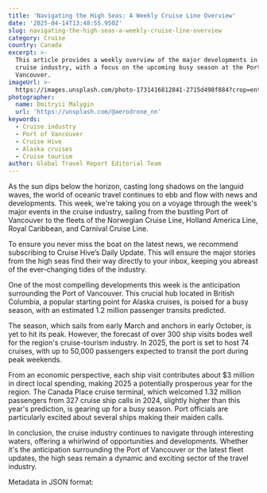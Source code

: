 ```yaml
---
title: 'Navigating the High Seas: A Weekly Cruise Line Overview'
date: '2025-04-14T13:48:55.950Z'
slug: navigating-the-high-seas-a-weekly-cruise-line-overview
category: Cruise
country: Canada
excerpt: >-
  This article provides a weekly overview of the major developments in the
  cruise industry, with a focus on the upcoming busy season at the Port of
  Vancouver.
imageUrl: >-
  https://images.unsplash.com/photo-1731416812841-2715d498f884?crop=entropy&cs=tinysrgb&fit=max&fm=jpg&ixid=M3w3Mzk5OTB8MHwxfHNlYXJjaHw1fHxDcnVpc2UlMjBpbmR1c3RyeXxlbnwwfDB8fHwxNzQ2Mjc1ODAwfDA&ixlib=rb-4.0.3&q=80&w=1080
photographer:
  name: Dmitryii Malygin
  url: 'https://unsplash.com/@aerodrone_nn'
keywords:
  - Cruise industry
  - Port of Vancouver
  - Cruise Hive
  - Alaska cruises
  - Cruise tourism
author: Global Travel Report Editorial Team
---
```

As the sun dips below the horizon, casting long shadows on the languid waves, the world of oceanic travel continues to ebb and flow with news and developments. This week, we're taking you on a voyage through the week's major events in the cruise industry, sailing from the bustling Port of Vancouver to the fleets of the Norwegian Cruise Line, Holland America Line, Royal Caribbean, and Carnival Cruise Line.

To ensure you never miss the boat on the latest news, we recommend subscribing to Cruise Hive’s Daily Update. This will ensure the major stories from the high seas find their way directly to your inbox, keeping you abreast of the ever-changing tides of the industry.

One of the most compelling developments this week is the anticipation surrounding the Port of Vancouver. This crucial hub located in British Columbia, a popular starting point for Alaska cruises, is poised for a busy season, with an estimated 1.2 million passenger transits predicted.

The season, which sails from early March and anchors in early October, is yet to hit its peak. However, the forecast of over 300 ship visits bodes well for the region's cruise-tourism industry. In 2025, the port is set to host 74 cruises, with up to 50,000 passengers expected to transit the port during peak weekends.

From an economic perspective, each ship visit contributes about $3 million in direct local spending, making 2025 a potentially prosperous year for the region. The Canada Place cruise terminal, which welcomed 1.32 million passengers from 327 cruise ship calls in 2024, slightly higher than this year's prediction, is gearing up for a busy season. Port officials are particularly excited about several ships making their maiden calls.

In conclusion, the cruise industry continues to navigate through interesting waters, offering a whirlwind of opportunities and developments. Whether it's the anticipation surrounding the Port of Vancouver or the latest fleet updates, the high seas remain a dynamic and exciting sector of the travel industry.

Metadata in JSON format:
